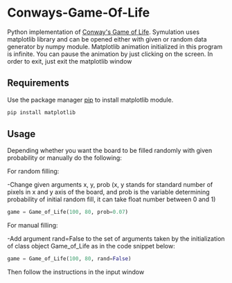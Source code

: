 # Conways-Game-Of-Life

Python implementation of [Conway's Game of Life](https://en.wikipedia.org/wiki/Conway%27s_Game_of_Life). Symulation uses matplotlib library and can be opened either with given or random data generator by numpy module.
Matplotlib animation initialized in this program is infinite. You can pause the animation by just clicking on the screen. In order to exit, just exit the matplotlib window

## Requirements

Use the package manager [pip](https://pip.pypa.io/en/stable/) to install matplotlib module.

```bash
pip install matplotlib
```

## Usage

Depending whether you want the board to be filled randomly with given probability or manually do the following:

For random filling:

-Change given arguments x, y, prob (x, y stands for standard number of pixels in x and y axis of the board, and prob is the variable determining probability of initial random fill, it can take float number between 0 and 1)

```python
game = Game_of_Life(100, 80, prob=0.07)
```

For manual filling:

-Add argument rand=False to the set of arguments taken by the initialization of class object Game_of_Life as in the code snippet below:

```python
game = Game_of_Life(100, 80, rand=False)
```
Then follow the instructions in the input window
